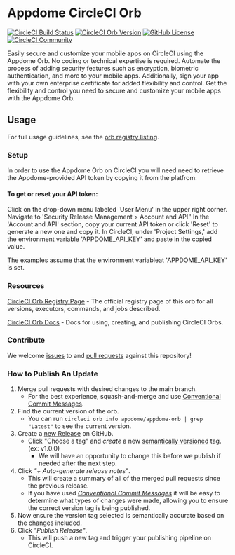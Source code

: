 # Appdome CircleCI Orb


[![CircleCI Build Status](https://circleci.com/gh/Appdome/appdome-orb.svg?style=shield "CircleCI Build Status")](https://circleci.com/gh/Appdome/appdome-orb) [![CircleCI Orb Version](https://badges.circleci.com/orbs/appdome/appdome-orb.svg)](https://circleci.com/orbs/registry/orb/appdome/appdome-orb) [![GitHub License](https://img.shields.io/badge/license-MIT-lightgrey.svg)](https://raw.githubusercontent.com/Appdome/appdome-orb/master/LICENSE) [![CircleCI Community](https://img.shields.io/badge/community-CircleCI%20Discuss-343434.svg)](https://discuss.circleci.com/c/ecosystem/orbs)



Easily secure and customize your mobile apps on CircleCI using the Appdome Orb. No coding or technical expertise is required. Automate the process of adding security features such as encryption, biometric authentication, and more to your mobile apps. Additionally, sign your app with your own enterprise certificate for added flexibility and control. Get the flexibility and control you need to secure and customize your mobile apps with the Appdome Orb.


## Usage

For full usage guidelines, see the [orb registry listing](https://circleci.com/developer/orbs/orb/appdome/appdome-orb).

### Setup

In order to use the Appdome Orb on CircleCI you will need need to retrieve the Appdome-provided API token by copying it from the platfrom:

#### To get or reset your API token:

Click on the drop-down menu labeled 'User Menu' in the upper right corner. Navigate to 'Security Release Management > Account and API.' In the 'Account and API' section, copy your current API token or click 'Reset' to generate a new one and copy it. In CircleCI, under 'Project Settings,' add the environment variable 'APPDOME_API_KEY' and paste in the copied value.

The examples assume that the environment variableat 'APPDOME_API_KEY' is set.

### Resources

[CircleCI Orb Registry Page](https://circleci.com/orbs/registry/orb/appdome/appdome-orb) - The official registry page of this orb for all versions, executors, commands, and jobs described.

[CircleCI Orb Docs](https://circleci.com/docs/2.0/orb-intro/#section=configuration) - Docs for using, creating, and publishing CircleCI Orbs.

### Contribute

We welcome [issues](https://github.com/Appdome/appdome-orb/issues) to and [pull requests](https://github.com/Appdome/appdome-orb/pulls) against this repository!

### How to Publish An Update
1. Merge pull requests with desired changes to the main branch.
    - For the best experience, squash-and-merge and use [Conventional Commit Messages](https://conventionalcommits.org/).
2. Find the current version of the orb.
    - You can run `circleci orb info appdome/appdome-orb | grep "Latest"` to see the current version.
3. Create a [new Release](https://github.com/Appdome/appdome-orb/releases/new) on GitHub.
    - Click "Choose a tag" and _create_ a new [semantically versioned](http://semver.org/) tag. (ex: v1.0.0)
      - We will have an opportunity to change this before we publish if needed after the next step.
4.  Click _"+ Auto-generate release notes"_.
    - This will create a summary of all of the merged pull requests since the previous release.
    - If you have used _[Conventional Commit Messages](https://conventionalcommits.org/)_ it will be easy to determine what types of changes were made, allowing you to ensure the correct version tag is being published.
5. Now ensure the version tag selected is semantically accurate based on the changes included.
6. Click _"Publish Release"_.
    - This will push a new tag and trigger your publishing pipeline on CircleCI.
